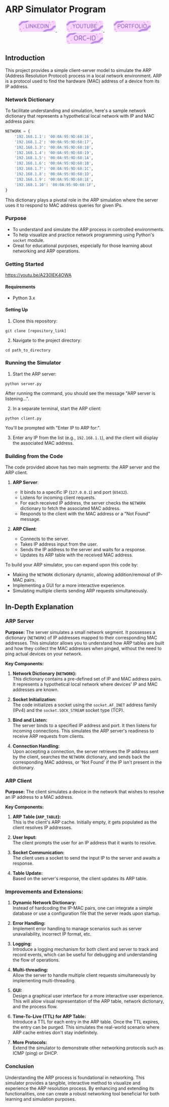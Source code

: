 # ARP Simulator Program

<div align="center">
  <a href="https://www.linkedin.com/in/brianna-laird/" target="_blank">
    <span style="margin: 0 15px;">
      <img src="https://github.com/breezy-codes/breezy-codes/blob/main/Figures/linkedin.png" style="height: 35px;" alt="linkedin logo" />
    </span>
  </a>
  <a href="https://www.youtube.com/@Breezy-Codes/" target="_blank">
    <span style="margin: 0 15px;">
      <img src="https://github.com/breezy-codes/breezy-codes/blob/main/Figures/youtube.png" style="height: 35px;" alt="youtube logo" />
    </span>
  </a>
  <a href="https://briannalaird.com/" target="_blank">
    <span style="margin: 0 15px;">
      <img src="https://github.com/breezy-codes/breezy-codes/blob/main/Figures/portfolio.png" style="height: 35px;" alt="portfolio logo" />
    </span>
  </a>
  <a href="https://orcid.org/0009-0005-9841-3691" target="_blank">
    <span style="margin: 0 15px;">
      <img src="https://github.com/breezy-codes/breezy-codes/blob/main/Figures/orc-id.png" style="height: 35px;" alt="ORC-ID" />
    </span>
  </a>
</div>

## Introduction

This project provides a simple client-server model to simulate the ARP (Address Resolution Protocol) process in a local network environment. ARP is a protocol used to find the hardware (MAC) address of a device from its IP address.

### Network Dictionary

To facilitate understanding and simulation, here's a sample network dictionary that represents a hypothetical local network with IP and MAC address pairs:

```python
NETWORK = {
    '192.168.1.1': '00:0A:95:9D:68:16',
    '192.168.1.2': '00:0A:95:9D:68:17',
    '192.168.1.3': '00:0A:95:9D:68:18',
    '192.168.1.4': '00:0A:95:9D:68:19',
    '192.168.1.5': '00:0A:95:9D:68:1A',
    '192.168.1.6': '00:0A:95:9D:68:1B',
    '192.168.1.7': '00:0A:95:9D:68:1C',
    '192.168.1.8': '00:0A:95:9D:68:1D',
    '192.168.1.9': '00:0A:95:9D:68:1E',
    '192.168.1.10': '00:0A:95:9D:68:1F',
}
```

This dictionary plays a pivotal role in the ARP simulation where the server uses it to respond to MAC address queries for given IPs.

### Purpose

- To understand and simulate the ARP process in controlled environments.
- To help visualize and practice network programming using Python's `socket` module.
- Great for educational purposes, especially for those learning about networking and ARP operations.

### Getting Started

https://youtu.be/A230IEK4OWA

#### Requirements

- Python 3.x

#### Setting Up

1. Clone this repository:

```shell
git clone [repository_link]
```

2. Navigate to the project directory:

```shell
cd path_to_directory
```

### Running the Simulator

1. Start the ARP server:

```shell
python server.py
```

After running the command, you should see the message "ARP server is listening...".

2. In a separate terminal, start the ARP client:

```shell
python client.py
```

You'll be prompted with "Enter IP to ARP for:".

3. Enter any IP from the list (e.g., `192.168.1.1`), and the client will display the associated MAC address.

### Building from the Code

The code provided above has two main segments: the ARP server and the ARP client.

1. **ARP Server**:

   - It binds to a specific IP (`127.0.0.1`) and port (`65432`).
   - Listens for incoming client requests.
   - For each received IP address, the server checks the `NETWORK` dictionary to fetch the associated MAC address.
   - Responds to the client with the MAC address or a "Not Found" message.

2. **ARP Client**:

   - Connects to the server.
   - Takes IP address input from the user.
   - Sends the IP address to the server and waits for a response.
   - Updates its ARP table with the received MAC address.

To build your ARP simulator, you can expand upon this code by:

- Making the `NETWORK` dictionary dynamic, allowing addition/removal of IP-MAC pairs.
- Implementing a GUI for a more interactive experience.
- Simulating multiple clients sending ARP requests simultaneously.

## In-Depth Explanation

### ARP Server

**Purpose:** The server simulates a small network segment. It possesses a dictionary (`NETWORK`) of IP addresses mapped to their corresponding MAC addresses. This simulator allows you to understand how ARP tables are built and how they collect the MAC addresses when pinged, without the need to ping actual devices on your network.

**Key Components:**

1. **Network Dictionary (`NETWORK`):**  
   This dictionary contains a pre-defined set of IP and MAC address pairs. It represents a hypothetical local network where devices' IP and MAC addresses are known.

2. **Socket Initialization:**  
   The code initializes a socket using the `socket.AF_INET` address family (IPv4) and the `socket.SOCK_STREAM` socket type (TCP). 

3. **Bind and Listen:**  
   The server binds to a specified IP address and port. It then listens for incoming connections. This simulates the ARP server's readiness to receive ARP requests from clients.

4. **Connection Handling:**  
   Upon accepting a connection, the server retrieves the IP address sent by the client, searches the `NETWORK` dictionary, and sends back the corresponding MAC address, or 'Not Found' if the IP isn't present in the dictionary.

### ARP Client

**Purpose:** The client simulates a device in the network that wishes to resolve an IP address to a MAC address.

**Key Components:**

1. **ARP Table (`ARP_TABLE`):**  
   This is the client's ARP cache. Initially empty, it gets populated as the client resolves IP addresses.

2. **User Input:**  
   The client prompts the user for an IP address that it wants to resolve.

3. **Socket Communication:**  
   The client uses a socket to send the input IP to the server and awaits a response.

4. **Table Update:**  
   Based on the server's response, the client updates its ARP table.

### Improvements and Extensions:

1. **Dynamic Network Dictionary:**  
   Instead of hardcoding the IP-MAC pairs, one can integrate a simple database or use a configuration file that the server reads upon startup.

2. **Error Handling:**  
   Implement error handling to manage scenarios such as server unavailability, incorrect IP format, etc.

3. **Logging:**  
   Introduce a logging mechanism for both client and server to track and record events, which can be useful for debugging and understanding the flow of operations.

4. **Multi-threading:**  
   Allow the server to handle multiple client requests simultaneously by implementing multi-threading.

5. **GUI:**  
   Design a graphical user interface for a more interactive user experience. This will allow visual representation of the ARP table, network dictionary, and the process flow.

6. **Time-To-Live (TTL) for ARP Table:**  
   Introduce a TTL for each entry in the ARP table. Once the TTL expires, the entry can be purged. This simulates the real-world scenario where ARP cache entries don't stay indefinitely.

7. **More Protocols:**  
   Extend the simulator to demonstrate other networking protocols such as ICMP (ping) or DHCP.

### Conclusion

Understanding the ARP process is foundational in networking. This simulator provides a tangible, interactive method to visualize and experience the ARP resolution process. By enhancing and extending its functionalities, one can create a robust networking tool beneficial for both learning and simulation purposes.
